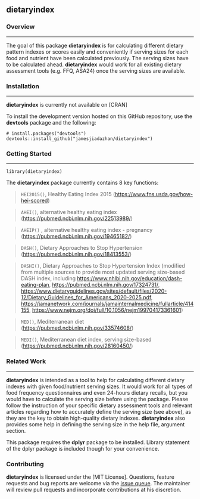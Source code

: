 ## dietaryindex

### Overview
___
The goal of this package **dietaryindex** is for calculating different dietary pattern indexes or scores easily and conveniently if serving sizes for each food and nutrient have been calculated previously. The serving sizes have to be calculated ahead. **dietaryindex** would work for all existing dietary assessment tools (e.g. FFQ, ASA24) once the serving sizes are available.

### Installation
___

**dietaryindex** is currently not available on [CRAN]


To install the development version hosted on this GitHub repository, use the **devtools** package and the following:

```
# install.packages("devtools")
devtools::install_github("jamesjiadazhan/dietaryindex")
```
### Getting Started
___
```
library(dietaryindex)
```

The **dietaryindex** package currently contains 8 key functions:
>`HEI2015()`, Healthy Eating Index 2015 (https://www.fns.usda.gov/how-hei-scored)

>`AHEI()`, alternative healthy eating index (https://pubmed.ncbi.nlm.nih.gov/22513989/)

>`AHEIP()` , alternative healthy eating index - pregnancy (https://pubmed.ncbi.nlm.nih.gov/19465182/)

>`DASH()`, Dietary Approaches to Stop Hypertension (https://pubmed.ncbi.nlm.nih.gov/18413553/)

>`DASHI()`, Dietary Approaches to Stop Hypertension Index (modified from multiple sources to provide most updated serving size-based DASH index, including https://www.nhlbi.nih.gov/education/dash-eating-plan, https://pubmed.ncbi.nlm.nih.gov/17324731/, https://www.dietaryguidelines.gov/sites/default/files/2020-12/Dietary_Guidelines_for_Americans_2020-2025.pdf, https://jamanetwork.com/journals/jamainternalmedicine/fullarticle/414155, https://www.nejm.org/doi/full/10.1056/nejm199704173361601)

>`MED()`, Mediterranean diet (https://pubmed.ncbi.nlm.nih.gov/33574608/)

>`MEDI()`, Mediterranean diet index, serving size-based (https://pubmed.ncbi.nlm.nih.gov/28160450/)
  
  
### Related Work
___

**dietaryindex** is intended as a tool to help for calculating different dietary indexes with given food/nutrient serving sizes. It would work for all types of food frequency questionnaires and even 24-hours dietary recalls, but you would have to calculate the serving size before using the package. Please follow the instruction of your specific dietary assessment tools and relevant articles regarding how to accurately define the serving size (see above), as they are the key to obtain high-quality dietary indexes. **dietaryindex** also provides some help in defining the serving size in the help file, argument section. 

This package requires the **dplyr** package to be installed. Library statement of the dplyr package is included though for your convenience. 

### Contributing

**dietaryindex** is licensed under the [MIT License]. Questions, feature requests and bug reports are welcome via the [issue queue](https://github.com/jamesjiadazhan/dietaryindex/issues). The maintainer will review pull requests and incorporate contributions at his discretion.
